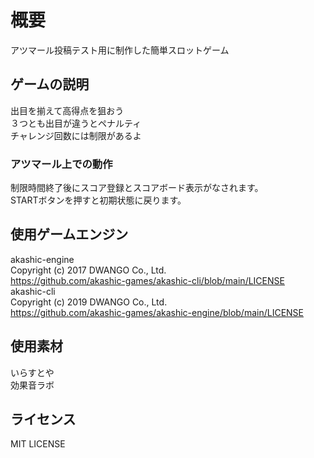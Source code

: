 # 概要
アツマール投稿テスト用に制作した簡単スロットゲーム

## ゲームの説明
出目を揃えて高得点を狙おう<br>
３つとも出目が違うとペナルティ<br>
チャレンジ回数には制限があるよ

### アツマール上での動作
制限時間終了後にスコア登録とスコアボード表示がなされます。<br>
STARTボタンを押すと初期状態に戻ります。

## 使用ゲームエンジン
akashic-engine<br>
Copyright (c) 2017 DWANGO Co., Ltd.<br>
https://github.com/akashic-games/akashic-cli/blob/main/LICENSE<br>
akashic-cli<br>
Copyright (c) 2019 DWANGO Co., Ltd.<br>
https://github.com/akashic-games/akashic-engine/blob/main/LICENSE

## 使用素材
いらすとや<br>
効果音ラボ

## ライセンス
MIT LICENSE
